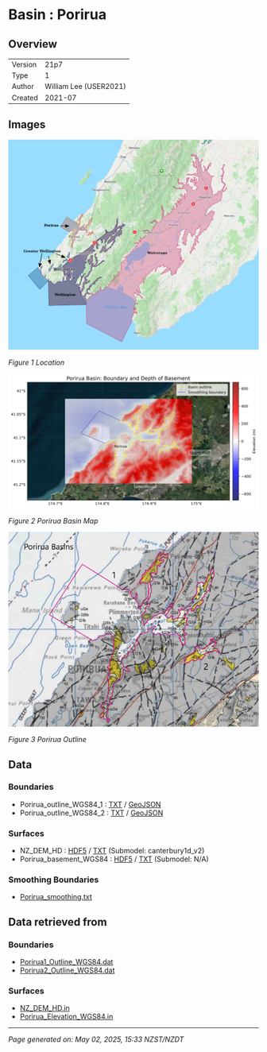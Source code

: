 # Basin : Porirua

## Overview
|         |                     |
|---------|---------------------|
| Version | 21p7           |
| Type    | 1        |
| Author  | William Lee (USER2021)            |
| Created | 2021-07           |


## Images
![](../images/maps/NI_south.png)

*Figure 1 Location*

![](../images/regional/Porirua_basin_map.png)

*Figure 2 Porirua Basin Map*

![](../images/basins/porirua_outline.png)

*Figure 3 Porirua Outline*


## Data
### Boundaries
- Porirua_outline_WGS84_1 : [TXT](../../velocity_modelling/data/regional/Porirua/Porirua_outline_WGS84_1.txt) / [GeoJSON](../../velocity_modelling/data/regional/Porirua/Porirua_outline_WGS84_1.geojson)
- Porirua_outline_WGS84_2 : [TXT](../../velocity_modelling/data/regional/Porirua/Porirua_outline_WGS84_2.txt) / [GeoJSON](../../velocity_modelling/data/regional/Porirua/Porirua_outline_WGS84_2.geojson)

### Surfaces
- NZ_DEM_HD : [HDF5](../../velocity_modelling/data/global/surface/NZ_DEM_HD.h5) / [TXT](../../velocity_modelling/data/global/surface/NZ_DEM_HD.in) (Submodel: canterbury1d_v2)
- Porirua_basement_WGS84 : [HDF5](../../velocity_modelling/data/regional/Porirua/Porirua_basement_WGS84.h5) / [TXT](../../velocity_modelling/data/regional/Porirua/Porirua_basement_WGS84.in) (Submodel: N/A)

### Smoothing Boundaries
- [Porirua_smoothing.txt](../../velocity_modelling/data/regional/Porirua/Porirua_smoothing.txt)

## Data retrieved from
### Boundaries
- [Porirua1_Outline_WGS84.dat](https://github.com/ucgmsim/Velocity-Model/tree/main/Data/Basins/Greater_Wellington_and_Porirua/v21p7/Porirua1_Outline_WGS84.dat)
- [Porirua2_Outline_WGS84.dat](https://github.com/ucgmsim/Velocity-Model/tree/main/Data/Basins/Greater_Wellington_and_Porirua/v21p7/Porirua2_Outline_WGS84.dat)

### Surfaces
- [NZ_DEM_HD.in](https://github.com/ucgmsim/Velocity-Model/tree/main/Data/DEM/NZ_DEM_HD.in)
- [Porirua_Elevation_WGS84.in](https://github.com/ucgmsim/Velocity-Model/tree/main/Data/Basins/Greater_Wellington_and_Porirua/v21p7/Porirua_Elevation_WGS84.in)

---
*Page generated on: May 02, 2025, 15:33 NZST/NZDT*
